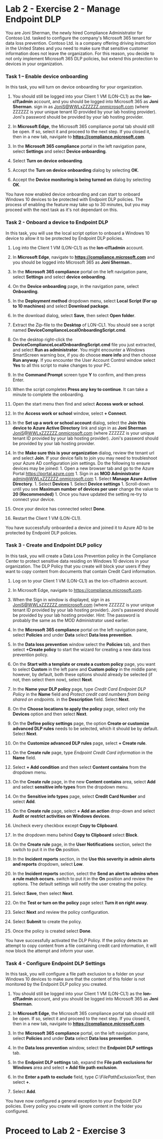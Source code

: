 # Lab 2 - Exercise 2 - Manage Endpoint DLP

You are Joni Sherman, the newly hired Compliance Administrator for Contoso Ltd. tasked to configure the company's Microsoft 365 tenant for data loss prevention. Contoso Ltd. is a company offering driving instruction in the United States and you need to make sure that sensitive customer information does not leave the organization. For this reason, you decide to not only implement Microsoft 365 DLP policies, but extend this protection to devices in your organization.

### Task 1 – Enable device onboarding

In this task, you will turn on device onboarding for your organization. 

1. You should still be logged into your Client 1 VM (LON-CL1) as the **lon-cl1\admin** account, and you should be logged into Microsoft 365 as **Joni Sherman**. sign in as JoniS@WWLxZZZZZZ.onmicrosoft.com (where ZZZZZZ is your unique tenant ID provided by your lab hosting provider).  Joni's password should be provided by your lab hosting provider.

2. In **Microsoft Edge**, the Microsoft 365 compliance portal tab should still be open. If so, select it and proceed to the next step. If you closed it, then in a new tab, navigate to **https://compliance.microsoft.com**.

3. In the **Microsoft 365 compliance** portal in the left navigation pane, select **Settings** and select **Device onboarding**.

4. Select **Turn on device onboarding**.

5. Accept the **Turn on device onboarding** dialog by selecting **OK**.

6. Accept the **Device monitoring is being turned on** dialog by selecting **OK**.

You have now enabled device onboarding and can start to onboard Windows 10 devices to be protected with Endpoint DLP policies. The process of enabling the feature may take up to 30 minutes, but you may proceed with the next task as it's not dependant on this.

### Task 2 - Onboard a device to Endpoint DLP

In this task, you will use the local script option to onboard a Windows 10 device to allow it to be protected by Endpoint DLP policies.

1. Log into the Client 1 VM (LON-CL1) as the **lon-cl1\admin** account.

2. In **Microsoft Edge**, navigate to **https://compliance.microsoft.com** and you should be logged into Microsoft 365 as **Joni Sherman**..

3. In the **Microsoft 365 compliance** portal on the left navigation pane, select **Settings** and select **device onboarding**.

4. On the **Device onboarding** page, in the navigation pane, select **Onboarding**.

5. In the **Deployment method** dropdown menu, select **Local Script (For up to 10 machines)** and select **Download package**.

6. In the download dialog, select **Save**, then select **Open folder**.

7. Extract the Zip-file to the **Desktop** of LON-CL1. You should see a script named **DeviceComplianceLocalOnboardingScript.cmd**.

8. On the desktop right-click the **DeviceComplianceLocalOnboardingScript.cmd** file you just extracted, and select **Run as administrator**.  You might encounter a Windows SmartScreen warning box, if you do choose **more info** and then choose **Run anyway**.  If you encounter the User Account Control window select **Yes** to all this script to make changes to your PC.

9. In the **Command Prompt** screen type **Y** to confirm, and then press Enter.

10. When the script completes **Press any key to continue**.  It can take a minute to complete the onboarding.

11. Open the start menu then find and select **Access work or school**.

12. In the **Access work or school** window, select **+ Connect**.

13. In the **Set up a work or school account** dialog, select the **Join this device to Azure Active Directory** link and sign in as **Joni Sherman** JoniS@WWLxZZZZZZ.onmicrosoft.com (where ZZZZZZ is your unique tenant ID provided by your lab hosting provider).  Joni's password should be provided by your lab hosting provider.

14. In the **Make sure this is your organization** dialog, review the tenant url and select **Join**.  If your device fails to join you may need to troubleshoot your Azure AD configuration join settings. Do the following to ensure devices may be joined:
        1. Open a new browser tab and go to the Azure Portal https://portal.azure.com
        1. Sign in as **MOD Administrator** admin@WWLxZZZZZZ.onmicrosoft.com
        1. Select **Manage Azure Active Directory**.
        1. Select **Devices**
        1. Select **Device settings**
        1. Scroll-down until you see **Maximum number of devices per user** change the value to **20 (Recommended)**
        1. Once you have updated the setting re-try to connect your device.

15. Once your device has connected select **Done**.

16. Restart the Client 1 VM (LON-CL1).

You have successfully onboarded a device and joined it to Azure AD to be protected by Endpoint DLP policies.

### Task 3 - Create and Endpoint DLP policy

In this task, you will create a Data Loss Prevention policy in the Compliance Center to protect sensitive data residing on Windows 10 devices in your organization. The DLP Policy that you create will block your users if they want to copy content from documents that contain Credit Card information.

1. Log on to your Client 1 VM (LON-CL1) as the lon-cl1\admin account.

2. In Microsoft Edge, navigate to https://compliance.microsoft.com.

3. When the Sign in window is displayed, sign in as JoniS@WWLxZZZZZZ.onmicrosoft.com (where ZZZZZZ is your unique tenant ID provided by your lab hosting provider). Joni's password should be provided by your lab hosting provider. Hint: The password is probably the same as the MOD Administrator used earlier. 

4. In the **Microsoft 365 compliance** portal on the left navigation pane, select **Policies** and under **Data** select **Data loss prevention**.

5. In the **Data loss prevention** window select the **Policies** tab, and then select **+Create policy** to start the wizard for creating a new data loss prevention policy.

6. On the **Start with a template or create a custom policy** page, you want to select **Custom** in the left pane and **Custom policy** in the middle pane; however, by default, both these options should already be selected (if not, then select them now), select **Next**.

7. In the **Name your DLP policy** page, type *Credit Card Endpoint DLP Policy* in the **Name** field and *Protect credit card numbers from being shared on endpoints.* in the **Description** field. Select **Next**.

8. On the **Choose locations to apply the policy** page, select only the **Devices** option and then select **Next**.

9. On the **Define policy settings** page, the option **Create or customize advanced DLP rules** needs to be selected, which it should be by default. Select **Next**.

10. On the **Customize advanced DLP rules** page, select **+ Create rule**.

11. On the **Create rule** page, type *Endpoint Credit Card information* in the **Name** field.

12. Select **+ Add condition** and then select **Content contains** from the dropdown menu.

13. On the **Create rule** page, in the new **Content contains** area, select **Add** and select **sensitive info types** from the dropdown menu.

14. On the **Sensitive info types** page, select **Credit Card Number** and select **Add**.

15. On the **Create rule** page, select **+ Add an action** drop-down and select **Audit or restrict activities on Windows devices**.

16. Uncheck every checkbox except **Copy to Clipboard**.

17. In the dropdown menu behind **Copy to Clipboard** select **Block**.

18. On the **Create rule** page, in the **User Notifications** section, select the switch to put it in the **On** position.

19. In the **Incident reports** section, in the **Use this severity in admin alerts and reports** dropdown, select **Low**.

20. In the **Incident reports** section, select the **Send an alert to admins when a rule match occurs.** switch to put it in the **On** position and review the options. The default settings will notify the user creating the policy.

21. Select **Save**, then select **Next**.

22. On the **Test or turn on the policy** page select **Turn it on right away**.

23. Select **Next** and review the policy configuration.

24. Select **Submit** to create the policy.

25. Once the policy is created select **Done**.

You have successfully activated the DLP Policy. If the policy detects an attempt to copy content from a file containing credit card information, it will now block the attempt and inform your user.

### Task 4 - Configure Endpoint DLP Settings

In this task, you will configure a file path exclusion to a folder on your Windows 10 devices to make sure that the content of this folder is not monitored by the Endpoint DLP policy you created.

1. You should still be logged into your Client 1 VM (LON-CL1) as the **lon-cl1\admin** account, and you should be logged into Microsoft 365 as **Joni Sherman**. 

2. In **Microsoft Edge**, the Microsoft 365 compliance portal tab should still be open. If so, select it and proceed to the next step. If you closed it, then in a new tab, navigate to **https://compliance.microsoft.com**.

3. In the **Microsoft 365 compliance** portal, on the left navigation pane, select **Policies** and under **Data** select **Data loss prevention**.

4. In the **Data loss prevention** window, select the **Endpoint DLP settings** tab.

5. In the **Endpoint DLP settings** tab, expand the **File path exclusions for Windows** area and select **+ Add file path exclusion**.

6. In the **Enter a path to exclude** field, type *C:\FilePathExclusionTest*, then select **+**.

7. Select **Add**.

You have now configured a general exception to your Endpoint DLP policies. Every policy you create will ignore content in the folder you configured.

# Proceed to Lab 2 - Exercise 3 

